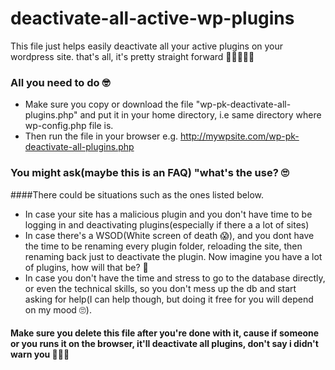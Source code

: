 # deactivate-all-active-wp-plugins
This file just helps easily deactivate all your active plugins on your wordpress site. that's all, it's pretty straight forward 💆🏽‍♂💅🏼
### All you need to do 🤓
- Make sure you copy or download the file "wp-pk-deactivate-all-plugins.php" and put it in your home directory, i.e same directory where wp-config.php file is.
- Then run the file in your browser e.g. http://mywpsite.com/wp-pk-deactivate-all-plugins.php

### You might ask(maybe this is an FAQ) "what's the use? 🙄
####There could be situations such as the ones listed below.
 - In case your site has a malicious plugin and you don't have time to be logging in and deactivating plugins(especially if there a a lot of sites)
 - In case there's a WSOD(White screen of death 😱), and you dont have the time to be renaming every plugin folder, reloading the site, then renaming back just to deactivate the plugin. Now imagine you have a lot of plugins, how will that be? 🤣
 - In case you don't have the time and stress to go to the database directly, or even the technical skills, so you don't mess up the db and start asking for help(I can help though, but doing it free for you will depend on my mood 🙄).
 
 #### Make sure you delete this file after you're done with it, cause if someone or you runs it on the browser, it'll deactivate all plugins, don't say i didn't warn you 🙂😂😂
 
